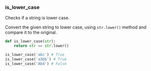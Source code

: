### is_lower_case

Checks if a string is lower case.

Convert the given string to lower case, using `str.lower()` method and compare it to the original.

```python
def is_lower_case(str):
    return str == str.lower()
```

```python
is_lower_case('abc') # True
is_lower_case('a3@$') # True
is_lower_case('Ab4') # False
```